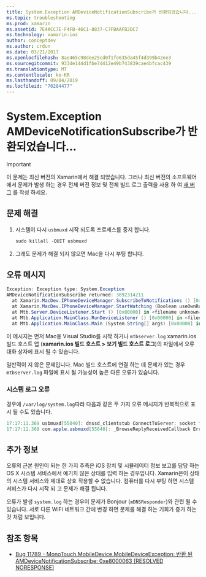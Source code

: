 ```yaml
---
title: System.Exception AMDeviceNotificationSubscribe가 반환되었습니다...
ms.topic: troubleshooting
ms.prod: xamarin
ms.assetid: 7E4ACC7E-F4FB-46C1-8837-C7FBAAFB2DC7
ms.technology: xamarin-ios
author: conceptdev
ms.author: crdun
ms.date: 03/21/2017
ms.openlocfilehash: 8ae465c98dee25cd0f1fe635da45f4d399b42ee3
ms.sourcegitcommit: 933de144d1fbe7d412e49b743839cae4bfcac439
ms.translationtype: MT
ms.contentlocale: ko-KR
ms.lasthandoff: 09/04/2019
ms.locfileid: "70284477"
---
```

# <a name="systemexception-amdevicenotificationsubscribe-returned-"></a>System.Exception AMDeviceNotificationSubscribe가 반환되었습니다...

> [!IMPORTANT]
> 이 문제는 최신 버전의 Xamarin에서 해결 되었습니다. 그러나 최신 버전의 소프트웨어에서 문제가 발생 하는 경우 전체 버전 정보 및 전체 빌드 로그 출력을 사용 하 여 [새 버그](~/cross-platform/troubleshooting/questions/howto-file-bug.md) 를 작성 하세요.


## <a name="fix"></a>문제 해결

1. 시스템이 다시 `usbmuxd` 시작 되도록 프로세스를 중지 합니다.

    ```csharp
    sudo killall -QUIT usbmuxd
    ```

2. 그래도 문제가 해결 되지 않으면 Mac을 다시 부팅 합니다.

## <a name="error-message"></a>오류 메시지

```csharp
Exception: Exception type: System.Exception
AMDeviceNotificationSubscribe returned: 3892314211
  at Xamarin.MacDev.IPhoneDeviceManager.SubscribeToNotifications () [0x00000] in <filename unknown="">:0
  at Xamarin.MacDev.IPhoneDeviceManager.StartWatching (Boolean useOwnRunloop) [0x00000] in <filename unknown="">:0
  at Mtb.Server.DeviceListener.Start () [0x00000] in <filename unknown="">:0
  at Mtb.Application.MainClass.RunDeviceListener () [0x00000] in <filename unknown="">:0
  at Mtb.Application.MainClass.Main (System.String[] args) [0x00000] in <filename unknown="">:0
```

이 메시지는 먼저 Mac용 Visual Studio를 시작 하거나 `mtbserver.log` xamarin.ios 빌드 호스트 앱 (**xamarin.ios 빌드 호스트 > 보기 빌드 호스트 로그**)의 파일에서 오류 대화 상자에 표시 될 수 있습니다.

일반적이 지 않은 문제입니다. Mac 빌드 호스트에 연결 하는 데 문제가 있는 경우 `mtbserver.log` 파일에 표시 될 가능성이 높은 다른 오류가 있습니다.

### <a name="errors-in-systemlog"></a>시스템 로그 오류

경우에 `/var/log/system.log`따라 다음과 같은 두 가지 오류 메시지가 반복적으로 표시 될 수도 있습니다.

```csharp
17:17:11.369 usbmuxd[55040]: dnssd_clientstub ConnectToServer: socket failed 24 Too many open files
17:17:11.369 com.apple.usbmuxd[55040]: _BrowseReplyReceivedCallback Error doing DNSServiceResolve(): -65539
```

## <a name="additional-information"></a>추가 정보

오류의 근본 원인이 되는 한 가지 추측은 iOS 장치 및 시뮬레이터 정보 보고를 담당 하는 OS X 시스템 서비스에서 예기치 않은 상태를 입력 하는 경우입니다. Xamarin은이 상태의 시스템 서비스와 제대로 상호 작용할 수 없습니다. 컴퓨터를 다시 부팅 하면 시스템 서비스가 다시 시작 되 고 문제가 해결 됩니다.

오류가 발생 `system.log` 하는 경우이 문제가 Bonjour (`mDNSResponder`)와 관련 될 수 있습니다. 서로 다른 WiFi 네트워크 간에 변경 하면 문제를 해결 하는 기회가 증가 하는 것 처럼 보입니다.

## <a name="references"></a>참조 항목

* [Bug 11789 - MonoTouch.MobileDevice.MobileDeviceException: 반환 된 AMDeviceNotificationSubscribe: 0xe8000063 [RESOLVED NORESPONSE]](https://bugzilla.xamarin.com/show_bug.cgi?id=11789)
